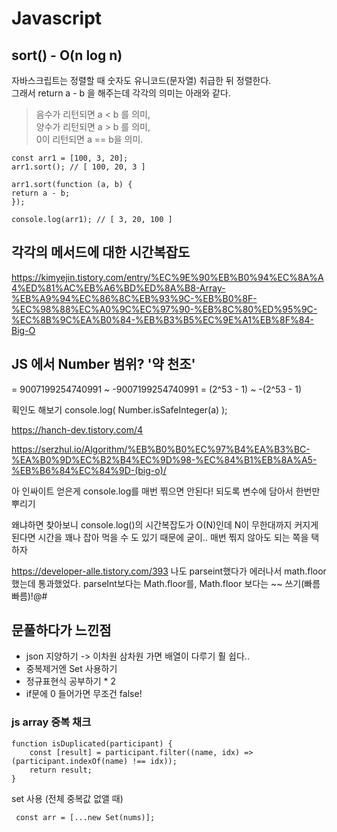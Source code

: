 # Javascript

## sort() - O(n log n)

자바스크립트는 정렬할 때 숫자도 유니코드(문자열) 취급한 뒤 정렬한다.<br>
그래서 return a - b 을 해주는데 각각의 의미는 아래와 같다. <br/>

> 음수가 리턴되면 a < b 를 의미, <br/>
> 양수가 리턴되면 a > b 를 의미, <br/>
> 0이 리턴되면 a == b을 의미. <br/>

```
const arr1 = [100, 3, 20];
arr1.sort(); // [ 100, 20, 3 ]

arr1.sort(function (a, b) {
return a - b;
});

console.log(arr1); // [ 3, 20, 100 ]
```

## 각각의 메서드에 대한 시간복잡도<br>

https://kimyejin.tistory.com/entry/%EC%9E%90%EB%B0%94%EC%8A%A4%ED%81%AC%EB%A6%BD%ED%8A%B8-Array-%EB%A9%94%EC%86%8C%EB%93%9C-%EB%B0%8F-%EC%98%88%EC%A0%9C%EC%97%90-%EB%8C%80%ED%95%9C-%EC%8B%9C%EA%B0%84-%EB%B3%B5%EC%9E%A1%EB%8F%84-Big-O
<br>

## JS 에서 Number 범위? '약 천조'

= 9007199254740991 ~ -9007199254740991
= (2^53 - 1) ~ -(2^53 - 1)

획인도 해보기
console.log( Number.isSafeInteger(a) );

https://hanch-dev.tistory.com/4

https://serzhul.io/Algorithm/%EB%B0%B0%EC%97%B4%EA%B3%BC-%EA%B0%9D%EC%B2%B4%EC%9D%98-%EC%84%B1%EB%8A%A5-%EB%B6%84%EC%84%9D-(big-o)/

아 인싸이트 얻은게 console.log를 매번 찎으면 안된다!
되도록 변수에 담아서 한번만 뿌리기

왜냐하면 찾아보니 console.log()의 시간복잡도가 O(N)인데 N이 무한대까지 커지게 된다면 시간을 꽤나 잡아 먹을 수 도 있기 때문에 굳이.. 매번 찎지 않아도 되는 쪽을 택하자

https://developer-alle.tistory.com/393
나도 parseint했다가 에러나서 math.floor 했는데 통과했었다.
parseInt보다는 Math.floor를,
Math.floor 보다는 ~~ 쓰기(빠름빠름)!@#

## 문풀하다가 느낀점

- json 지양하기 -> 이차원 삼차원 가면 배열이 다루기 훨 쉽다..
- 중복제거엔 Set 사용하기
- 정규표현식 공부하기 \* 2
- if문에 0 들어가면 무조건 false!

### js array 중복 채크

```
function isDuplicated(participant) {
    const [result] = participant.filter((name, idx) => (participant.indexOf(name) !== idx));
    return result;
}
```

set 사용 (전체 중복값 없앨 때)

```
 const arr = [...new Set(nums)];
```
